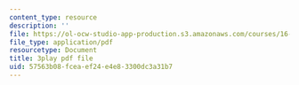 ```yaml
---
content_type: resource
description: ''
file: https://ol-ocw-studio-app-production.s3.amazonaws.com/courses/16-885j-aircraft-systems-engineering-fall-2005/57563b08fceaef24e4e83300dc3a31b7_hzW2ZBtzrUE.pdf
file_type: application/pdf
resourcetype: Document
title: 3play pdf file
uid: 57563b08-fcea-ef24-e4e8-3300dc3a31b7
---
```

